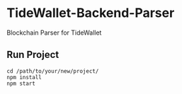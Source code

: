 # TideWallet-Backend-Parser
Blockchain Parser for TideWallet

## Run Project
```
cd /path/to/your/new/project/
npm install
npm start
```
